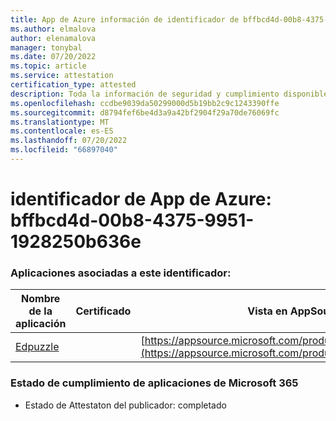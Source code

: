 ```yaml
---
title: App de Azure información de identificador de bffbcd4d-00b8-4375-9951-1928250b636e
ms.author: elmalova
author: elenamalova
manager: tonybal
ms.date: 07/20/2022
ms.topic: article
ms.service: attestation
certification_type: attested
description: Toda la información de seguridad y cumplimiento disponible para bffbcd4d-00b8-4375-9951-1928250b636e.
ms.openlocfilehash: ccdbe9039da50299000d5b19bb2c9c1243390ffe
ms.sourcegitcommit: d8794fef6be4d3a9a42bf2904f29a70de76069fc
ms.translationtype: MT
ms.contentlocale: es-ES
ms.lasthandoff: 07/20/2022
ms.locfileid: "66897040"
---
```

# <a name="azure-app-id-bffbcd4d-00b8-4375-9951-1928250b636e"></a>identificador de App de Azure: bffbcd4d-00b8-4375-9951-1928250b636e


### <a name="apps-associated-with-this-id"></a>Aplicaciones asociadas a este identificador:
| **Nombre de la aplicación** | **Certificado** | **Vista en AppSource** |
|--------------|---------------|-----------------------|
| [Edpuzzle](../forward/WA200003736.md) |  | [https://appsource.microsoft.com/product/office/WA200003736](https://appsource.microsoft.com/product/office/WA200003736) |

### <a name="microsoft-365-app-compliance-status"></a>Estado de cumplimiento de aplicaciones de Microsoft 365
- Estado de Attestaton del publicador: completado
